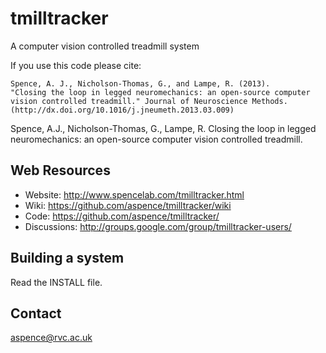 tmilltracker
============

A computer vision controlled treadmill system

If you use this code please cite:

    Spence, A. J., Nicholson-Thomas, G., and Lampe, R. (2013). 
    "Closing the loop in legged neuromechanics: an open-source computer 
    vision controlled treadmill." Journal of Neuroscience Methods.
    (http://dx.doi.org/10.1016/j.jneumeth.2013.03.009)

Spence, A.J., Nicholson-Thomas, G., Lampe, R. Closing the loop in legged neuromechanics: an open-source computer vision controlled treadmill.

Web Resources
-------------

*  Website:      http://www.spencelab.com/tmilltracker.html
*  Wiki:         https://github.com/aspence/tmilltracker/wiki
*  Code:         https://github.com/aspence/tmilltracker/
*  Discussions:  http://groups.google.com/group/tmilltracker-users/


Building a system
-----------------

Read the INSTALL file.



Contact
-------

aspence@rvc.ac.uk

